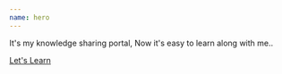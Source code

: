 ```yaml
---
name: hero
---
```


It's my knowledge sharing portal, Now it's easy to learn along with me..

[Let's Learn](./content)
